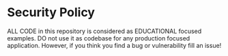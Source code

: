 # Security Policy

ALL CODE in this repository is considered as EDUCATIONAL focused examples. DO not use it as codebase for any production focused application. However, if you think you find a bug or vulnerability
fill an issue!
